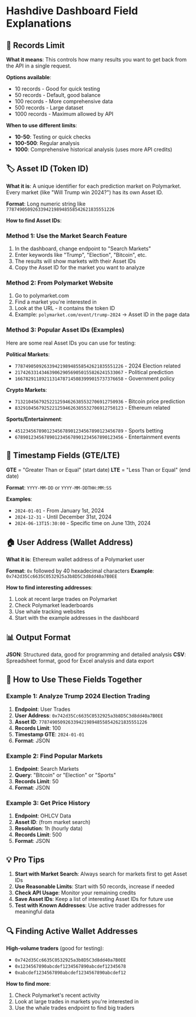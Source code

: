# Hashdive Dashboard Field Explanations

## 🔢 Records Limit
**What it means**: This controls how many results you want to get back from the API in a single request.

**Options available**:
- 10 records - Good for quick testing
- 50 records - Default, good balance
- 100 records - More comprehensive data
- 500 records - Large dataset
- 1000 records - Maximum allowed by API

**When to use different limits**:
- **10-50**: Testing or quick checks
- **100-500**: Regular analysis
- **1000**: Comprehensive historical analysis (uses more API credits)

## 🏷️ Asset ID (Token ID)
**What it is**: A unique identifier for each prediction market on Polymarket. Every market (like "Will Trump win 2024?") has its own Asset ID.

**Format**: Long numeric string like `77874905092633942198948558542621835551226`

**How to find Asset IDs**:

### Method 1: Use the Market Search Feature
1. In the dashboard, change endpoint to "Search Markets"
2. Enter keywords like "Trump", "Election", "Bitcoin", etc.
3. The results will show markets with their Asset IDs
4. Copy the Asset ID for the market you want to analyze

### Method 2: From Polymarket Website
1. Go to polymarket.com
2. Find a market you're interested in
3. Look at the URL - it contains the token ID
4. Example: `polymarket.com/event/trump-2024` → Asset ID in the page data

### Method 3: Popular Asset IDs (Examples)
Here are some real Asset IDs you can use for testing:

**Political Markets**:
- `77874905092633942198948558542621835551226` - 2024 Election related
- `21742633143463906290569050155826241533067` - Political prediction
- `16678291189211314787145083999015737376658` - Government policy

**Crypto Markets**:
- `71321045679252212594626385532706912750936` - Bitcoin price prediction
- `83291045679252212594626385532706912750123` - Ethereum related

**Sports/Entertainment**:
- `45123456789012345678901234567890123456789` - Sports betting
- `67890123456789012345678901234567890123456` - Entertainment events

## 📅 Timestamp Fields (GTE/LTE)
**GTE** = "Greater Than or Equal" (start date)
**LTE** = "Less Than or Equal" (end date)

**Format**: `YYYY-MM-DD` or `YYYY-MM-DDTHH:MM:SS`

**Examples**:
- `2024-01-01` - From January 1st, 2024
- `2024-12-31` - Until December 31st, 2024
- `2024-06-13T15:30:00` - Specific time on June 13th, 2024

## 🏠 User Address (Wallet Address)
**What it is**: Ethereum wallet address of a Polymarket user

**Format**: `0x` followed by 40 hexadecimal characters
**Example**: `0x742d35Cc6635C0532925a3b8D5C3d8dd40a7B0EE`

**How to find interesting addresses**:
1. Look at recent large trades on Polymarket
2. Check Polymarket leaderboards
3. Use whale tracking websites
4. Start with the example addresses in the dashboard

## 📊 Output Format
**JSON**: Structured data, good for programming and detailed analysis
**CSV**: Spreadsheet format, good for Excel analysis and data export

## 🎯 How to Use These Fields Together

### Example 1: Analyze Trump 2024 Election Trading
1. **Endpoint**: User Trades
2. **User Address**: `0x742d35Cc6635C0532925a3b8D5C3d8dd40a7B0EE`
3. **Asset ID**: `77874905092633942198948558542621835551226`
4. **Records Limit**: 100
5. **Timestamp GTE**: `2024-01-01`
6. **Format**: JSON

### Example 2: Find Popular Markets
1. **Endpoint**: Search Markets
2. **Query**: "Bitcoin" or "Election" or "Sports"
3. **Records Limit**: 50
4. **Format**: JSON

### Example 3: Get Price History
1. **Endpoint**: OHLCV Data
2. **Asset ID**: (from market search)
3. **Resolution**: 1h (hourly data)
4. **Records Limit**: 500
5. **Format**: JSON

## 💡 Pro Tips

1. **Start with Market Search**: Always search for markets first to get Asset IDs
2. **Use Reasonable Limits**: Start with 50 records, increase if needed
3. **Check API Usage**: Monitor your remaining credits
4. **Save Asset IDs**: Keep a list of interesting Asset IDs for future use
5. **Test with Known Addresses**: Use active trader addresses for meaningful data

## 🔍 Finding Active Wallet Addresses

**High-volume traders** (good for testing):
- `0x742d35Cc6635C0532925a3b8D5C3d8dd40a7B0EE`
- `0x1234567890abcdef1234567890abcdef12345678`
- `0xabcdef1234567890abcdef1234567890abcdef12`

**How to find more**:
1. Check Polymarket's recent activity
2. Look at large trades in markets you're interested in
3. Use the whale trades endpoint to find big traders